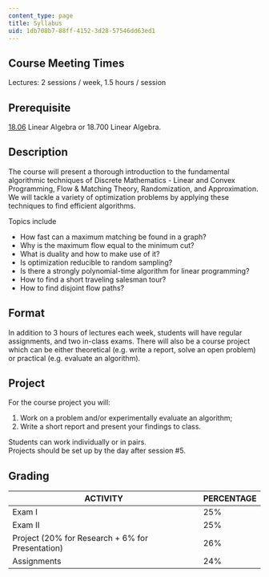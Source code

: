 ```yaml
---
content_type: page
title: Syllabus
uid: 1db708b7-88ff-4152-3d28-57546dd63ed1
---
```


Course Meeting Times
--------------------

Lectures: 2 sessions / week, 1.5 hours / session

Prerequisite
------------

[18.06](/courses/18-06-linear-algebra-spring-2005) Linear Algebra or 18.700 Linear Algebra.

Description
-----------

The course will present a thorough introduction to the fundamental algorithmic techniques of Discrete Mathematics - Linear and Convex Programming, Flow & Matching Theory, Randomization, and Approximation. We will tackle a variety of optimization problems by applying these techniques to find efficient algorithms.

Topics include

*   How fast can a maximum matching be found in a graph?
*   Why is the maximum flow equal to the minimum cut?
*   What is duality and how to make use of it?
*   Is optimization reducible to random sampling?
*   Is there a strongly polynomial-time algorithm for linear programming?
*   How to find a short traveling salesman tour?
*   How to find disjoint flow paths?

Format
------

In addition to 3 hours of lectures each week, students will have regular assignments, and two in-class exams. There will also be a course project which can be either theoretical (e.g. write a report, solve an open problem) or practical (e.g. evaluate an algorithm).

Project
-------

For the course project you will:

1.  Work on a problem and/or experimentally evaluate an algorithm;
2.  Write a short report and present your findings to class.

Students can work individually or in pairs.  
Projects should be set up by the day after session #5.

Grading
-------

| ACTIVITY | PERCENTAGE |
| --- | --- |
| Exam I | 25% |
| Exam II | 25% |
| Project (20% for Research + 6% for Presentation) | 26% |
| Assignments | 24%
